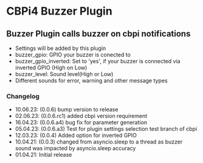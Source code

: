 # CBPi4 Buzzer Plugin

## Buzzer Plugin calls buzzer on cbpi notifications

- Settings will be added by this plugin
- buzzer_gpio: GPIO your buzzer is conected to
- buzzer_gpio_inverted: Set to 'yes', if your buzzer is connected via inverted GPIO (High on Low)
- buzzer_level: Sound level(High or Low)
- Different sounds for error, warning and other message types

### Changelog

- 10.06.23: (0.0.6) bump version to release
- 02.06.23: (0.0.6.rc1) added cbpi version requirement
- 16.04.23: (0.0.6.a4) bug fix for parameter generation
- 05.04.23: (0.0.6.a3) Test for plugin settings selection test branch of cbpi
- 12.03.23: (0.0.4) Added option for inverted GPIO
- 10.04.21: (0.0.3) changed from asyncio.sleep to a thread as buzzer sound was impacted by asyncio.sleep accuracy
- 01.04.21: Initial release
